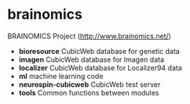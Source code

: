 brainomics
==========

BRAINOMICS Project (http://www.brainomics.net/)

* **bioresource** CubicWeb database for genetic data
* **imagen** CubicWeb database for Imagen data
* **localizer** CubicWeb database for Localizer94 data
* **ml** machine learning code
* **neurospin-cubicweb** CubicWeb test server
* **tools** Common functions between modules
